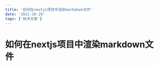 ```yaml
---
title: '如何在nextjs项目中渲染markdown文件'
date: '2021-10-29'
tags: ['技术文章']
---
```


# 如何在nextjs项目中渲染markdown文件


